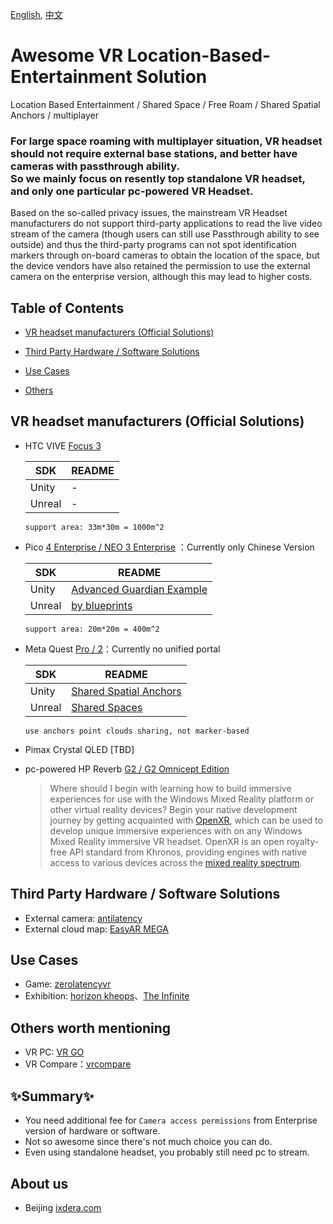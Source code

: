 [English](README.md),
[中文](README.zh-CN.md)

# Awesome VR Location-Based-Entertainment Solution
Location Based Entertainment / Shared Space / Free Roam / Shared Spatial Anchors / multiplayer
### For large space roaming with multiplayer situation, VR headset should not require external base stations, and better have cameras with passthrough ability. <br/>So we mainly focus on resently top standalone VR headset, and only one particular pc-powered VR Headset.

Based on the so-called privacy issues, the mainstream VR Headset manufacturers do not support third-party applications to read the live video stream of the camera (though users can still use Passthrough ability to see outside) and thus the third-party programs can not spot identification markers through on-board cameras to obtain the location of the space, but the device vendors have also retained the permission to use the external camera on the enterprise version, although this may lead to higher costs.


## Table of Contents
<!-- MarkdownTOC depth=4 -->

- [VR headset manufacturers (Official Solutions)](#VR)
- [Third Party Hardware / Software Solutions](#TPH)
- [Use Cases](#TPS)
- [Others](#Others)

  <a name="VR"></a>

## VR headset manufacturers (Official Solutions)

- HTC VIVE [Focus 3](https://business.vive.com/mea-en/solutions/vive-location-based-software-suite)

  | SDK | README |
  | ------ | ------ |
  | Unity | - |
  | Unreal | - |

  `support area: 33m*30m = 1000m^2`

- Pico [4 Enterprise / NEO 3 Enterprise](https://business.picoxr.com/cn/doc/Enterprise-Settings-LBE-v1.2) ：Currently only Chinese Version

  | SDK | README |
  | ------ | ------ |
  | Unity | [Advanced Guardian Example](https://github.com/picoxr/Advanced-Guardian-Example/blob/main/README.md) |
  | Unreal | [by blueprints](https://pdocor.pico-interactive.com/reference/unreal/xr/12832/enable-large-space/) |

  `support area: 20m*20m = 400m^2`

- Meta Quest [Pro / 2](https://developer.oculus.com/blog/build-local-multiplayer-experiences-shared-spatial-anchors)：Currently no unified portal

  | SDK | README |
  | ------ | ------ |
  | Unity | [Shared Spatial Anchors](https://github.com/oculus-samples/Unity-SharedSpatialAnchors/blob/main/README.md) |
  | Unreal | [Shared Spaces](https://github.com/oculus-samples/Unreal-SharedSpaces/blob/main-5.x/README.md) |

  `use anchors point clouds sharing, not marker-based`

- Pimax Crystal QLED [TBD]

- pc-powered HP Reverb [G2 / G2 Omnicept Edition](https://learn.microsoft.com/en-us/windows/mixed-reality/enthusiast-guide/enterprise-lbe-faq) 

  > Where should I begin with learning how to build immersive experiences for use with the Windows Mixed Reality platform or other virtual reality devices?
Begin your native development journey by getting acquainted with [OpenXR](https://learn.microsoft.com/en-us/windows/mixed-reality/develop/native/openxr), which can be used to develop unique immersive experiences with on any Windows Mixed Reality immersive VR headset. OpenXR is an open royalty-free API standard from Khronos, providing engines with native access to various devices across the [mixed reality spectrum](https://learn.microsoft.com/en-us/windows/mixed-reality/discover/mixed-reality).
  > 

<a name="TPH"></a>

## Third Party Hardware / Software Solutions

- External camera: [antilatency](https://antilatency.com/)
- External cloud map: [EasyAR MEGA](https://www.bilibili.com/video/BV1Zg4y1c7CS/?spm_id_from=333.999.0.0&vd_source=ba8f33ad83a9dcb49b3b3813840bed1d)

<a name="TPS"></a>

## Use Cases

- Game: [zerolatencyvr](https://zerolatencyvr.com/games/) 
- Exhibition: [horizon kheops](https://horizonkheops.com/en/home/)、[The Infinite](https://theinfiniteexperience.world/en)

<a name="Others"></a>

## Others worth mentioning
- VR PC: [VR GO](https://www.zotac.com/us/product/mini_pcs/vr-go-40-windows-11-pro)
- VR Compare：[vrcompare](https://vr-compare.com/compare?h1=-MpSqv-rB&h2=QCggQgEXT&h3=vEajWefj-&h4=2WZ0E44Hw)

## ✨Summary✨
- You need additional fee for `Camera access permissions` from Enterprise version of hardware or software.
- Not so awesome since there's not much choice you can do.
- Even using standalone headset, you probably still need pc to stream.

## About us
- Beijing [ixdera.com](https://www.ixdera.com)
